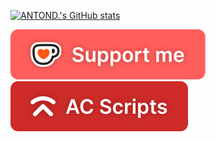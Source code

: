 [![ANTOND.'s GitHub stats](https://github-readme-stats-git-masterorgs-github-readme-stats-team.vercel.app/api?username=antond15&count_private=true&include_all_commits=true&include_orgs=true&show_icons=true&hide_border=true&icon_color=ce2b29&bg_color=212830&text_color=eeeeee&title_color=eeeeee)](https://github.com/anuraghazra/github-readme-stats)

[![ko-fi](./assets/badges/support-me.svg)](https://ko-fi.com/T6T86F5GF)&nbsp;&nbsp;&nbsp;[![ko-fi](./assets/badges/ac-scripts.svg)](https://github.com/acscripts)
